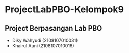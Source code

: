 # ProjectLabPBO-Kelompok9
## Project Berpasangan Lab PBO 

- Diky Wahyudi (2108107010031)
- Khairul Auni (2108107010016)